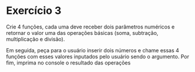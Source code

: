 # Exercício 3

Crie 4 funções, cada uma deve receber dois parâmetros numéricos e retornar o valor uma das operações básicas (soma, subtração, multiplicação e divisão).

Em seguida, peça para o usuário inserir dois números e chame essas 4 funções com esses valores inputados pelo usuário sendo o argumento. Por fim, imprima no console o resultado das operações

